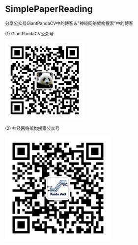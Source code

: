 # SimplePaperReading
分享公众号GiantPandaCV中的博客＆"神经网络架构搜索"中的博客

(1) GiantPandaCV公众号

![qrcode_gpc](img/qrcode_gpc.jpg)

(2) 神经网络架构搜索公众号

![](img/qrcode_for_nas.jpg)

